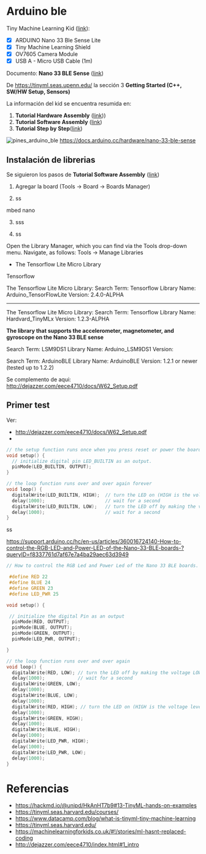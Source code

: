 # Arduino ble


Tiny Machine Learning Kid ([link](https://store.arduino.cc/products/arduino-tiny-machine-learning-kit)):
- [x] ARDUINO Nano 33 Ble Sense Lite
- [x] Tiny Machine Learning Shield
- [x] OV7605 Camera Module
- [x] USB A - Micro USB Cable (1m)

Documento: **Nano 33 BLE Sense** ([link](https://docs.arduino.cc/hardware/nano-33-ble-sense))

De https://tinyml.seas.upenn.edu/ la sección 3 **Getting Started (C++, SW/HW Setup, Sensors)**

La información del kid se encuentra resumida en: 
1. **Tutorial Hardware Assembly** ([link](Tutorial%20The%20TinyML%20Kit%20(Hardware%20Assembly)-1.pdf)))
2. **Tutorial Software Assembly** ([link](Tutorial%20Software%20Assembly.pdf))
3. **Tutorial Step by Step**([link](Tutorial%20Step%20by%20step%20-1.pdf))


![pines_arduino_ble](https://content.arduino.cc/assets/NANO-33-BLE-Sense_sensor-indentification.png)
https://docs.arduino.cc/hardware/nano-33-ble-sense

## Instalación de librerias

Se siguieron los pasos de **Tutorial Software Assembly** ([link](Tutorial%20Software%20Assembly.pdf))

1. Agregar la board (Tools → Board → Boards Manager)
   
   

2. ss


mbed nano

3. sss

4. ss

Open the Library Manager, which you can find via the Tools drop-down menu. Navigate,
as follows: Tools → Manage Libraries

* The Tensorflow Lite Micro Library

Tensorflow

The Tensorflow Lite Micro Library:
Search Term: Tensorflow
Library Name: Arduino_TensorFlowLite
Version: 2.4.0-ALPHA

---

The Tensorflow Lite Micro Library:
Search Term: Tensorflow
Library Name: Hardvard_TinyMLx
Version: 1.2.3-ALPHA

**The library that supports the accelerometer, magnetometer, and gyroscope on the
Nano 33 BLE sense**

Search Term: LSM9DS1
Library Name: Arduino_LSM9DS1
Version: 

Search Term: ArduinoBLE
Library Name: ArduinoBLE
Version: 1.2.1 or newer (tested up to 1.2.2)

Se complemento de aqui:
http://dejazzer.com/eece4710/docs/W62_Setup.pdf


## Primer test

Ver: 
* http://dejazzer.com/eece4710/docs/W62_Setup.pdf
* 


```ino
// the setup function runs once when you press reset or power the board
void setup() {
  // initialize digital pin LED_BUILTIN as an output.
  pinMode(LED_BUILTIN, OUTPUT);
}

// the loop function runs over and over again forever
void loop() {
  digitalWrite(LED_BUILTIN, HIGH);  // turn the LED on (HIGH is the voltage level)
  delay(1000);                      // wait for a second
  digitalWrite(LED_BUILTIN, LOW);   // turn the LED off by making the voltage LOW
  delay(1000);                      // wait for a second
}
```


ss



https://support.arduino.cc/hc/en-us/articles/360016724140-How-to-control-the-RGB-LED-and-Power-LED-of-the-Nano-33-BLE-boards-?queryID=f8337761d7af67e7a4ba29aec63d3949

```ino
// How to control the RGB Led and Power Led of the Nano 33 BLE boards.  

 #define RED 22     
 #define BLUE 24     
 #define GREEN 23
 #define LED_PWR 25

void setup() {

 // initialize the digital Pin as an output
  pinMode(RED, OUTPUT);
  pinMode(BLUE, OUTPUT);
  pinMode(GREEN, OUTPUT);
  pinMode(LED_PWR, OUTPUT);

}

// the loop function runs over and over again
void loop() {
  digitalWrite(RED, LOW); // turn the LED off by making the voltage LOW
  delay(1000);            // wait for a second
  digitalWrite(GREEN, LOW);
  delay(1000);  
  digitalWrite(BLUE, LOW);
  delay(1000);  
  digitalWrite(RED, HIGH); // turn the LED on (HIGH is the voltage level)
  delay(1000);                         
  digitalWrite(GREEN, HIGH);
  delay(1000);  
  digitalWrite(BLUE, HIGH);
  delay(1000);  
  digitalWrite(LED_PWR, HIGH);
  delay(1000);  
  digitalWrite(LED_PWR, LOW);
  delay(1000);  
}
```



# Referencias


* https://hackmd.io/@unipd/HkAnHT7b9#13-TinyML-hands-on-examples
* https://tinyml.seas.harvard.edu/courses/
* https://www.datacamp.com/blog/what-is-tinyml-tiny-machine-learning
* https://tinyml.seas.harvard.edu/
* https://machinelearningforkids.co.uk/#!/stories/ml-hasnt-replaced-coding
* http://dejazzer.com/eece4710/index.html#1_intro